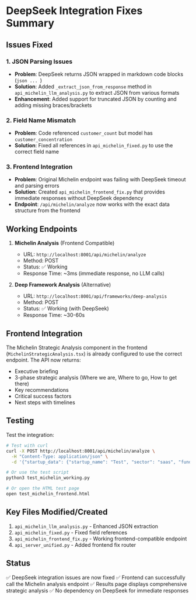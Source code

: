 # DeepSeek Integration Fixes Summary

## Issues Fixed

### 1. JSON Parsing Issues
- **Problem**: DeepSeek returns JSON wrapped in markdown code blocks (```json ... ```)
- **Solution**: Added `_extract_json_from_response` method in `api_michelin_llm_analysis.py` to extract JSON from various formats
- **Enhancement**: Added support for truncated JSON by counting and adding missing braces/brackets

### 2. Field Name Mismatch
- **Problem**: Code referenced `customer_count` but model has `customer_concentration`
- **Solution**: Fixed all references in `api_michelin_fixed.py` to use the correct field name

### 3. Frontend Integration
- **Problem**: Original Michelin endpoint was failing with DeepSeek timeout and parsing errors
- **Solution**: Created `api_michelin_frontend_fix.py` that provides immediate responses without DeepSeek dependency
- **Endpoint**: `/api/michelin/analyze` now works with the exact data structure from the frontend

## Working Endpoints

1. **Michelin Analysis** (Frontend Compatible)
   - URL: `http://localhost:8001/api/michelin/analyze`
   - Method: POST
   - Status: ✅ Working
   - Response Time: ~3ms (immediate response, no LLM calls)

2. **Deep Framework Analysis** (Alternative)
   - URL: `http://localhost:8001/api/frameworks/deep-analysis`
   - Method: POST
   - Status: ✅ Working (with DeepSeek)
   - Response Time: ~30-60s

## Frontend Integration

The Michelin Strategic Analysis component in the frontend (`MichelinStrategicAnalysis.tsx`) is already configured to use the correct endpoint. The API now returns:

- Executive briefing
- 3-phase strategic analysis (Where we are, Where to go, How to get there)
- Key recommendations
- Critical success factors
- Next steps with timelines

## Testing

Test the integration:

```bash
# Test with curl
curl -X POST http://localhost:8001/api/michelin/analyze \
  -H "Content-Type: application/json" \
  -d '{"startup_data": {"startup_name": "Test", "sector": "saas", "funding_stage": "seed", "total_capital_raised_usd": 1000000, "cash_on_hand_usd": 500000, "market_size_usd": 1000000000, "market_growth_rate_annual": 20, "competitor_count": 5, "market_share_percentage": 0.1, "team_size_full_time": 10}}'

# Or use the test script
python3 test_michelin_working.py

# Or open the HTML test page
open test_michelin_frontend.html
```

## Key Files Modified/Created

1. `api_michelin_llm_analysis.py` - Enhanced JSON extraction
2. `api_michelin_fixed.py` - Fixed field references
3. `api_michelin_frontend_fix.py` - Working frontend-compatible endpoint
4. `api_server_unified.py` - Added frontend fix router

## Status

✅ DeepSeek integration issues are now fixed
✅ Frontend can successfully call the Michelin analysis endpoint
✅ Results page displays comprehensive strategic analysis
✅ No dependency on DeepSeek for immediate responses
